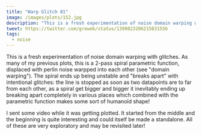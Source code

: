 ```yaml
---
title: "Warp Glitch 01"
image: /images/plots/152.jpg
description: "This is a fresh experimentation of noise domain warping with glitches"
tweet: https://twitter.com/greweb/status/1399823206215831556
tags:
  - noise
---
```


This is a fresh experimentation of noise domain warping with glitches. As many of my previous plots, this is a 2-pass spiral parametric function, displaced with perlin noise warpped into each other (see "domain warping"). The spiral ends up being unstable and "breaks apart" with intentional glitches: the line is stopped as soon as two datapoints are to far from each other, as a spiral get bigger and bigger it inevitably ending up breaking apart completely in various places which combined with the parametric function makes some sort of humanoïd shape!

I sent some video while it was getting plotted. It started from the middle and the beginning is quite interesting and could itself be made a standalone. All of these are very exploratory and may be revisited later!
